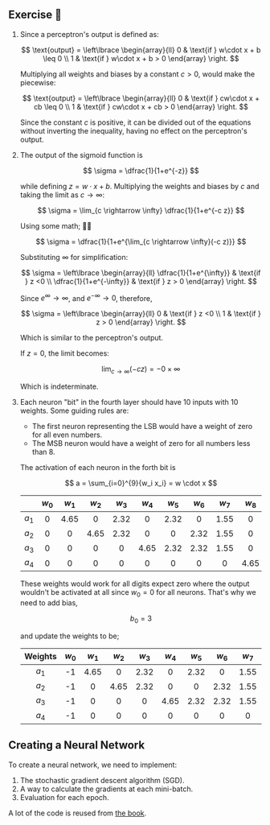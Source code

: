 ## Exercise 📝

1. Since a perceptron's output is defined as:
 
   $$
   \text{output} = \left\lbrace
   \begin{array}{ll} 
   0 & \text{if } w\cdot x + b \leq 0 \\ 
   1 & \text{if } w\cdot x + b > 0 
   \end{array} 
   \right. 
   $$
   
   Multiplying all weights and biases by a constant $c > 0$, would make the piecewise:

   $$
   \text{output} = \left\lbrace 
   \begin{array}{ll} 
   0 & \text{if } cw\cdot x + cb \leq 0 \\ 
   1 & \text{if } cw\cdot x + cb > 0 
   \end{array} 
   \right. 
   $$

   Since the constant $c$ is positive, it can be divided out of the equations without inverting the inequality, having no effect on the perceptron's output.

2. The output of the sigmoid function is 
 
   $$
   \sigma = \dfrac{1}{1+e^{-z}}
   $$
   
   while defining $z = w \cdot x + b$.
   Multiplying the weights and biases by $c$ and taking the limit as $c \rightarrow \infty$:
   
   $$
   \sigma = \lim_{c \rightarrow \infty} \dfrac{1}{1+e^{-c z}}
   $$
   
   Using some math; 🤷‍♂️
   
   $$
   \sigma = \dfrac{1}{1+e^{\lim_{c \rightarrow \infty}(-c z)}}
   $$
   
   Substituting $\infty$ for simplification:
   
   $$
   \sigma = \left\lbrace 
   \begin{array}{ll} 
   \dfrac{1}{1+e^{\infty}} & \text{if } z <0 \\ 
   \dfrac{1}{1+e^{-\infty}} & \text{if } z > 0 
   \end{array} 
   \right.
   $$
   
   Since $e^\infty \rightarrow \infty$, and $e^{-\infty} \rightarrow 0$, therefore,
   
   $$
   \sigma = \left\lbrace 
   \begin{array}{ll} 
   0 & \text{if } z <0 \\ 
   1 & \text{if } z > 0 
   \end{array} 
   \right.
   $$ 
   
   Which is similar to the perceptron's output.

   If $z = 0$, the limit becomes:
   
   $$
   \lim_{c \rightarrow \infty}(-c z) = - 0 \times \infty
   $$
   
   Which is indeterminate.

3. Each neuron "bit" in the fourth layer should have 10 inputs with 10 weights. Some guiding rules are:
   - The first neuron representing the LSB would have a weight of zero for all even numbers.
   - The MSB neuron would have a weight of zero for all numbers less than 8.

   The activation of each neuron in the forth bit is 

    $$
    a = \sum_{i=0}^{9}{w_i x_i} = w \cdot x
    $$

    |  | $w_0$ | $w_1$ | $w_2$ | $w_3$ | $w_4$ | $w_5$ | $w_6$ | $w_7$ | $w_8$ | $w_9$ |
    |:-------:|:-----:|:-----:|:-----:|:-----:| :-----:|:-----:|:-----:|:-----:|:-----:|:-----:|
    |  $a_1$  |   0   |  4.65 |   0   |  2.32 |   0   |  2.32 |   0   |  1.55 |   0   |  2.32 |
    |  $a_2$  |   0   |   0   |  4.65 |  2.32 |   0   |   0   |  2.32 |  1.55 |   0   |   0   |
    |  $a_3$  |   0   |   0   |   0   |   0   |  4.65 |  2.32 |  2.32 |  1.55 |   0   |   0   |
    |  $a_4$  |   0   |   0   |   0   |   0   |   0   |   0   |   0   |   0   |  4.65 |  2.32 |

    These weights would work for all digits expect zero where the output wouldn't be activated at all since $w_0=0$ for all neurons. That's why we need to add bias,

    $$b_0 = 3$$

    and update the weights to be;

    | Weights | $w_0$ | $w_1$ | $w_2$ | $w_3$ | $w_4$ | $w_5$ | $w_6$ | $w_7$ | $w_8$ | $w_9$ |
    |:-------:|:-----:|:-----:|:-----:|:-----:|:-----:|:-----:|:-----:|:-----:|:-----:|:-----:|
    |  $a_1$  |   -1  |  4.65 |   0   |  2.32 |   0   |  2.32 |   0   |  1.55 |   0   |  2.32 |
    |  $a_2$  |   -1  |   0   |  4.65 |  2.32 |   0   |   0   |  2.32 |  1.55 |   0   |   0   |
    |  $a_3$  |   -1  |   0   |   0   |   0   |  4.65 |  2.32 |  2.32 |  1.55 |   0   |   0   |
    |  $a_4$  |   -1  |   0   |   0   |   0   |   0   |   0   |   0   |   0   |  4.65 |  2.32 |

## Creating a Neural Network
To create a neural network, we need to implement:

1. The stochastic gradient descent algorithm (SGD).
2. A way to calculate the gradients at each mini-batch.
3. Evaluation for each epoch.

A lot of the code is reused from [the book](http://neuralnetworksanddeeplearning.com/chap1.html#learning_with_gradient_descent).